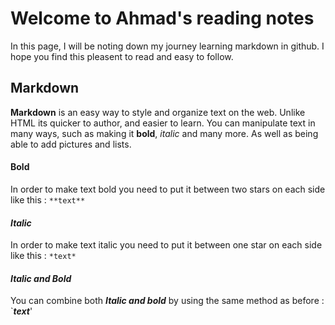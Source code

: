 # Welcome to Ahmad's reading notes

In this page, I will be noting down my journey learning markdown in github. I hope you find this pleasent to read and easy to follow.

## Markdown

**Markdown** is an easy way to style and organize text on the web. Unlike HTML its quicker to author, and easier to learn. You can manipulate text in many ways, such as making it **bold**, *italic* and many more. As well as being able to add pictures and lists.

#### Bold

In order to make text bold you need to put it between two stars on each side like this : `**text**`

#### *Italic*

In order to make text italic you need to put it between one star on each side like this : `*text*`

#### *Italic and Bold*

You can combine both ***Italic and bold*** by using the same method as before : `***text***'


